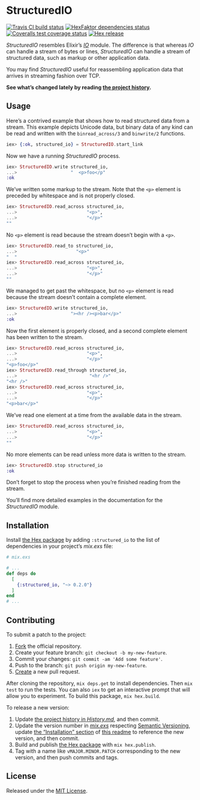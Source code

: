 # StructuredIO

[<img alt="Travis CI build status" src="https://secure.travis-ci.org/njonsson/structured_io.svg?branch=master" />][Travis-CI-build-status]
[<img alt="HexFaktor dependencies status" src="https://beta.hexfaktor.org/badge/all/github/njonsson/structured_io.svg" />][HexFaktor-deps-status]
[<img alt="Coveralls test coverage status" src="https://coveralls.io/repos/njonsson/structured_io/badge.svg?branch=master" />][Coveralls-test-coverage-status]
[<img alt="Hex release" src="https://img.shields.io/hexpm/v/structured_io.svg" />][Hex-release]

_StructuredIO_ resembles Elixir’s [_IO_][Elixir-IO] module. The difference is
that whereas _IO_ can handle a stream of bytes or lines, _StructuredIO_ can
handle a stream of structured data, such as markup or other application data.

You may find _StructuredIO_ useful for reassembling application data that
arrives in streaming fashion over TCP.

**See what’s changed lately by reading [the project history][project-history].**

## Usage

Here’s a contrived example that shows how to read structured data from a stream.
This example depicts Unicode data, but binary data of any kind can be read and
written with the `binread_across/3` and `binwrite/2` functions.

```elixir
iex> {:ok, structured_io} = StructuredIO.start_link
```

Now we have a running _StructuredIO_ process.

```elixir
iex> StructuredIO.write structured_io,
...>                    "  <p>foo</p"
:ok
```

We’ve written some markup to the stream. Note that the `<p>` element is preceded
by whitespace and is not properly closed.

```elixir
iex> StructuredIO.read_across structured_io,
...>                          "<p>",
...>                          "</p>"
""
```

No `<p>` element is read because the stream doesn’t begin with a `<p>`.

```elixir
iex> StructuredIO.read_to structured_io,
...>                      "<p>"
"  "
iex> StructuredIO.read_across structured_io,
...>                          "<p>",
...>                          "</p>"
""
```

We managed to get past the whitespace, but no `<p>` element is read because the
stream doesn’t contain a complete element.

```elixir
iex> StructuredIO.write structured_io,
...>                    "><hr /><p>bar</p>"
:ok
```

Now the first element is properly closed, and a second complete element has been
written to the stream.

```elixir
iex> StructuredIO.read_across structured_io,
...>                          "<p>",
...>                          "</p>"
"<p>foo</p>"
iex> StructuredIO.read_through structured_io,
...>                           "<hr />"
"<hr />"
iex> StructuredIO.read_across structured_io,
...>                          "<p>",
...>                          "</p>"
"<p>bar</p>"
```

We’ve read one element at a time from the available data in the stream.

```elixir
iex> StructuredIO.read_across structured_io,
...>                          "<p>",
...>                          "</p>"
""
```

No more elements can be read unless more data is written to the stream.

```elixir
iex> StructuredIO.stop structured_io
:ok
```

Don’t forget to stop the process when you’re finished reading from the stream.

You’ll find more detailed examples in the documentation for the _StructuredIO_
module.

## Installation

Install [the Hex package][Hex-release] by adding `:structured_io` to the list of
dependencies in your project’s _mix.exs_ file:

```elixir
# mix.exs

# ...
def deps do
  [
    {:structured_io, "~> 0.2.0"}
  ]
end
# ...
```

## Contributing

To submit a patch to the project:

1. [Fork][fork-project] the official repository.
2. Create your feature branch: `git checkout -b my-new-feature`.
3. Commit your changes: `git commit -am 'Add some feature'`.
4. Push to the branch: `git push origin my-new-feature`.
5. [Create][compare-project-branches] a new pull request.

After cloning the repository, `mix deps.get` to install dependencies. Then
`mix test` to run the tests. You can also `iex` to get an interactive prompt that
will allow you to experiment. To build this package, `mix hex.build`.

To release a new version:

1. Update [the project history in _History.md_][project-history], and then
   commit.
2. Update the version number in [_mix.exs_][mix-dot-exs-file] respecting
   [Semantic Versioning][Semantic-Versioning], update
   [the “Installation” section](#installation) of
   [this readme][readme-dot-md-file] to reference the new version, and then
   commit.
3. Build and publish [the Hex package][Hex-release] with `mix hex.publish`.
4. Tag with a name like `vMAJOR.MINOR.PATCH` corresponding to the new version,
   and then push commits and tags.

## License

Released under the [MIT License][MIT-License].

[Travis-CI-build-status]:         http://travis-ci.org/njonsson/structured_io                                  "Travis CI build status for ‘StructuredIO’"
[HexFaktor-deps-status]:          https://beta.hexfaktor.org/github/njonsson/structured_io                     "HexFaktor dependencies status for ‘StructuredIO’"
[Coveralls-test-coverage-status]: https://coveralls.io/r/njonsson/structured_io?branch=master                  "Coveralls test coverage status"
[Hex-release]:                    https://hex.pm/packages/structured_io                                        "Hex release of ‘StructuredIO’"
[Elixir-IO]:                      https://hexdocs.pm/elixir/IO.html                                            "Elixir’s ‘IO’ module at HexDocs"
[project-history]:                https://github.com/njonsson/structured_io/blob/master/History.md             "‘StructuredIO’ project history"
[fork-project]:                   https://github.com/njonsson/structured_io/fork                               "Fork the official repository of ‘StructuredIO’"
[compare-project-branches]:       https://github.com/njonsson/structured_io/compare                            "Compare branches of ‘StructuredIO’ repositories"
[mix-dot-exs-file]:               https://github.com/njonsson/structured_io/blob/master/mix.exs                "‘StructuredIO’ project ‘mix.exs’ file"
[Semantic-Versioning]:            http://semver.org/
[readme-dot-md-file]:             https://github.com/njonsson/structured_io/blob/master/README.md#installation "‘StructuredIO’ project ‘README.md’ file"
[MIT-License]:                    http://github.com/njonsson/structured_io/blob/master/License.md              "MIT License claim for ‘StructuredIO’"
